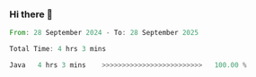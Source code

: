### Hi there 👋

<!--START_SECTION:waka-->

```rust
From: 28 September 2024 - To: 28 September 2025

Total Time: 4 hrs 3 mins

Java   4 hrs 3 mins    >>>>>>>>>>>>>>>>>>>>>>>>>   100.00 %
```

<!--END_SECTION:waka-->

